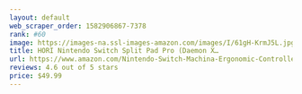 ```yaml
---
layout: default 
﻿web_scraper_order: 1582906867-7378
rank: #60
image: https://images-na.ssl-images-amazon.com/images/I/61gH-KrmJ5L.jpg
title: HORI Nintendo Switch Split Pad Pro (Daemon X…
url: https://www.amazon.com/Nintendo-Switch-Machina-Ergonomic-Controller-Handheld/dp/B07T5QKKVP/ref=zg_mw_videogames_60?_encoding=UTF8&psc=1&refRID=C62WCF5X3M60X6CESHWA
reviews: 4.6 out of 5 stars
price: $49.99 
---
```

